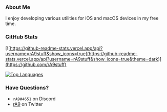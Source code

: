 ### About Me
I enjoy developing various utilities for iOS and macOS devices in my free time. 

### GitHub Stats

[![https://github-readme-stats.vercel.app/api?username=rA9stuff&show_icons=true](https://github-readme-stats.vercel.app/api?username=rA9stuff&show_icons=true&theme=dark)](https://github.com/rA9stuff)

[![Top Languages](https://github-readme-stats.vercel.app/api/top-langs/?username=rA9stuff&layout=compact&langs_count=4&theme=dark)](https://github.com/rA9stuff)


### Have Questions?
- `rA9#4651` on Discord
- [rA9](https://twitter.com/rA9_main) on Twitter
